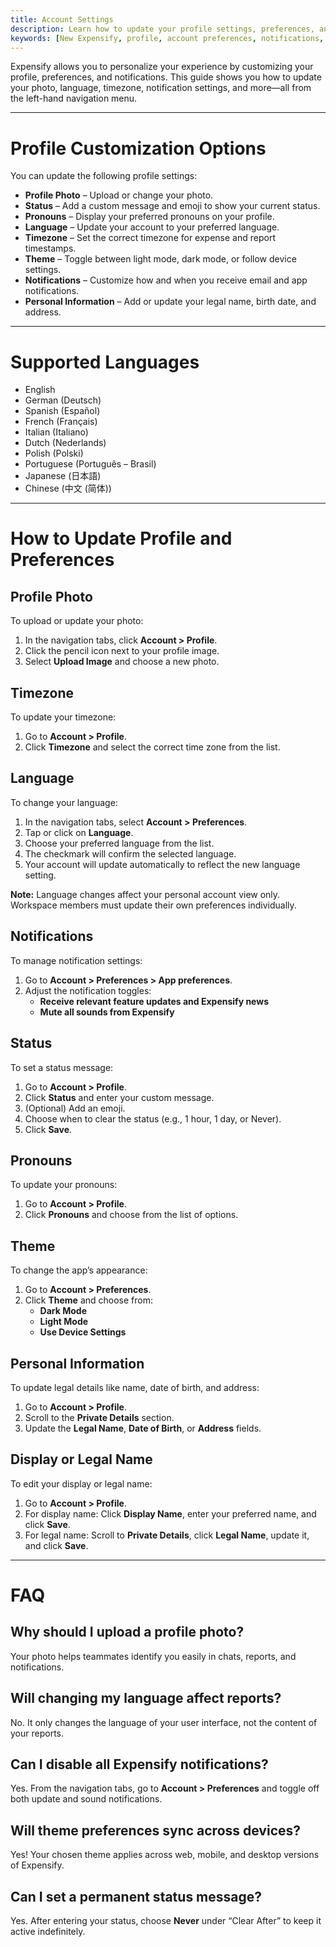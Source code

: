 ```yaml
---
title: Account Settings
description: Learn how to update your profile settings, preferences, and notifications in Expensify.
keywords: [New Expensify, profile, account preferences, notifications, language, theme, timezone, personal information]
---
```


Expensify allows you to personalize your experience by customizing your profile, preferences, and notifications. This guide shows you how to update your photo, language, timezone, notification settings, and more—all from the left-hand navigation menu.

---

# Profile Customization Options

You can update the following profile settings:

- **Profile Photo** – Upload or change your photo.
- **Status** – Add a custom message and emoji to show your current status.
- **Pronouns** – Display your preferred pronouns on your profile.
- **Language** – Update your account to your preferred language.
- **Timezone** – Set the correct timezone for expense and report timestamps.
- **Theme** – Toggle between light mode, dark mode, or follow device settings.
- **Notifications** – Customize how and when you receive email and app notifications.
- **Personal Information** – Add or update your legal name, birth date, and address.

---
# Supported Languages

   - English
   - German (Deutsch)
   - Spanish (Español)
   - French (Français)
   - Italian (Italiano)
   - Dutch (Nederlands)
   - Polish (Polski)
   - Portuguese (Português – Brasil)
   - Japanese (日本語)
   - Chinese (中文 (简体))

---

# How to Update Profile and Preferences

## Profile Photo

To upload or update your photo:
1. In the navigation tabs, click **Account > Profile**.
2. Click the pencil icon next to your profile image.
3. Select **Upload Image** and choose a new photo.

## Timezone

To update your timezone:
1. Go to **Account > Profile**.
2. Click **Timezone** and select the correct time zone from the list.

## Language
To change your language:
1. In the navigation tabs, select **Account > Preferences**.
2. Tap or click on **Language**.
3. Choose your preferred language from the list.
4. The checkmark will confirm the selected language.
5. Your account will update automatically to reflect the new language setting.

**Note:** Language changes affect your personal account view only. Workspace members must update their own preferences individually.

## Notifications

To manage notification settings:
1. Go to **Account > Preferences > App preferences**.
2. Adjust the notification toggles:
   - **Receive relevant feature updates and Expensify news**
   - **Mute all sounds from Expensify**

## Status

To set a status message:
1. Go to **Account > Profile**.
2. Click **Status** and enter your custom message.
3. (Optional) Add an emoji.
4. Choose when to clear the status (e.g., 1 hour, 1 day, or Never).
5. Click **Save**.

## Pronouns

To update your pronouns:
1. Go to **Account > Profile**.
2. Click **Pronouns** and choose from the list of options.

## Theme

To change the app’s appearance:
1. Go to **Account > Preferences**.
2. Click **Theme** and choose from:
   - **Dark Mode**
   - **Light Mode**
   - **Use Device Settings**

## Personal Information

To update legal details like name, date of birth, and address:
1. Go to **Account > Profile**.
2. Scroll to the **Private Details** section.
3. Update the **Legal Name**, **Date of Birth**, or **Address** fields.

## Display or Legal Name

To edit your display or legal name:
1. Go to **Account > Profile**.
2. For display name: Click **Display Name**, enter your preferred name, and click **Save**.
3. For legal name: Scroll to **Private Details**, click **Legal Name**, update it, and click **Save**.

---

# FAQ

## Why should I upload a profile photo?
Your photo helps teammates identify you easily in chats, reports, and notifications.

## Will changing my language affect reports?
No. It only changes the language of your user interface, not the content of your reports.

## Can I disable all Expensify notifications?
Yes. From the navigation tabs, go to **Account > Preferences** and toggle off both update and sound notifications.

## Will theme preferences sync across devices?
Yes! Your chosen theme applies across web, mobile, and desktop versions of Expensify.

## Can I set a permanent status message?
Yes. After entering your status, choose **Never** under “Clear After” to keep it active indefinitely.

